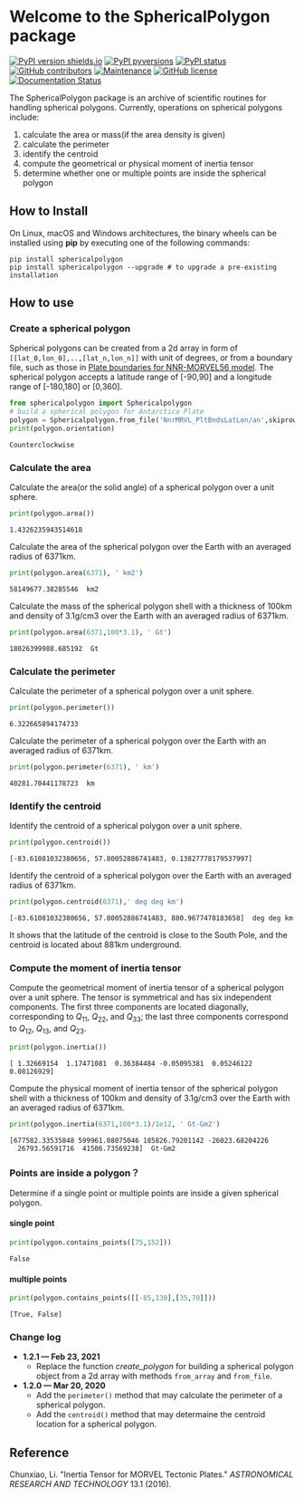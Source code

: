 # Welcome to the SphericalPolygon package

[![PyPI version shields.io](https://img.shields.io/pypi/v/sphericalpolygon.svg)](https://pypi.python.org/pypi/sphericalpolygon/) [![PyPI pyversions](https://img.shields.io/pypi/pyversions/sphericalpolygon.svg)](https://pypi.python.org/pypi/sphericalpolygon/) [![PyPI status](https://img.shields.io/pypi/status/sphericalpolygon.svg)](https://pypi.python.org/pypi/sphericalpolygon/) [![GitHub contributors](https://img.shields.io/github/contributors/lcx366/ATMOS.svg)](https://GitHub.com/lcx366/ATMOS/graphs/contributors/) [![Maintenance](https://img.shields.io/badge/Maintained%3F-yes-green.svg)](https://GitHub.com/lcx366/ATMOS/graphs/commit-activity) [![GitHub license](https://img.shields.io/github/license/lcx366/ATMOS.svg)](https://github.com/lcx366/ATMOS/blob/master/LICENSE) [![Documentation Status](https://readthedocs.org/projects/pystmos/badge/?version=latest)](http://sphericalpolygon.readthedocs.io/?badge=latest)

The SphericalPolygon package is an archive of scientific routines for handling spherical polygons. Currently, operations on spherical polygons include:

1. calculate the area or mass(if the area density is given) 
2. calculate the perimeter
3. identify the centroid 
4. compute the geometrical or physical moment of inertia tensor
5. determine whether one or multiple points are inside the spherical polygon

## How to Install

On Linux, macOS and Windows architectures, the binary wheels can be installed using **pip** by executing one of the following commands:

```
pip install sphericalpolygon
pip install sphericalpolygon --upgrade # to upgrade a pre-existing installation
```

## How to use

### Create a spherical polygon

Spherical polygons can be created from a 2d array in form of `[[lat_0,lon_0],..,[lat_n,lon_n]]` with unit of degrees, or from a boundary file, such as those in [Plate boundaries for NNR-MORVEL56 model](http://geoscience.wisc.edu/~chuck/MORVEL/PltBoundaries.html). The spherical polygon accepts a latitude range of [-90,90] and a longitude range of [-180,180] or [0,360].


```python
from sphericalpolygon import Sphericalpolygon
# build a spherical polygon for Antarctica Plate
polygon = Sphericalpolygon.from_file('NnrMRVL_PltBndsLatLon/an',skiprows=1) 
print(polygon.orientation)
```

    Counterclockwise


### Calculate the area

Calculate the area(or the solid angle) of a spherical polygon over a unit sphere.


```python
print(polygon.area())
```

    1.4326235943514618


Calculate the area of the spherical polygon over the Earth with an averaged radius of 6371km.


```python
print(polygon.area(6371), ' km2')
```

    58149677.38285546  km2


Calculate the mass of the spherical polygon shell with a thickness of 100km and density of 3.1g/cm3 over the Earth with an averaged radius of 6371km.


```python
print(polygon.area(6371,100*3.1), ' Gt')
```

    18026399988.685192  Gt


### Calculate the perimeter

Calculate the perimeter of a spherical polygon over a unit sphere.


```python
print(polygon.perimeter())
```

    6.322665894174733


Calculate the perimeter of a spherical polygon over the Earth with an averaged radius of 6371km.


```python
print(polygon.perimeter(6371), ' km')
```

    40281.70441178723  km


### Identify the centroid

Identify the centroid of a spherical polygon over a unit sphere.


```python
print(polygon.centroid())
```

    [-83.61081032380656, 57.80052886741483, 0.13827778179537997]


Identify the centroid of a spherical polygon over the Earth with an averaged radius of 6371km.


```python
print(polygon.centroid(6371),' deg deg km')
```

    [-83.61081032380656, 57.80052886741483, 880.9677478183658]  deg deg km


It shows that the latitude of the centroid is close to the South Pole, and the centroid is located about 881km underground.

### Compute the moment of inertia tensor

Compute the geometrical moment of inertia tensor of a spherical polygon over a unit sphere. The tensor is symmetrical and has six independent components. The first three components are located diagonally, corresponding to $Q_{11}$, $Q_{22}$, and $Q_{33}$; the last three components correspond to $Q_{12}$, $Q_{13}$, and $Q_{23}$.


```python
print(polygon.inertia())
```

    [ 1.32669154  1.17471081  0.36384484 -0.05095381  0.05246122  0.08126929]


Compute the physical moment of inertia tensor of the spherical polygon shell with a thickness of 100km and density of 3.1g/cm3 over the Earth with an averaged radius of 6371km.


```python
print(polygon.inertia(6371,100*3.1)/1e12, ' Gt·Gm2')
```

    [677582.33535848 599961.08075046 185826.79201142 -26023.68204226
      26793.56591716  41506.73569238]  Gt·Gm2


### Points are inside a polygon？

Determine if a single point or multiple points are inside a given spherical polygon.

#### single point


```python
print(polygon.contains_points([75,152]))
```

    False


#### multiple points


```python
print(polygon.contains_points([[-85,130],[35,70]]))
```

    [True, False]


### Change log

- **1.2.1 — Feb 23,  2021**
  - Replace the function *create_polygon* for building a spherical polygon object from a 2d array with methods `from_array` and `from_file`.
- **1.2.0 — Mar 20,  2020**
  - Add the `perimeter()` method that may calculate the perimeter of a spherical polygon.
  - Add the `centroid()` method that may determaine the centroid location for a spherical polygon.

## Reference

Chunxiao, Li. "Inertia Tensor for MORVEL Tectonic Plates." *ASTRONOMICAL RESEARCH AND TECHNOLOGY* 13.1 (2016).
